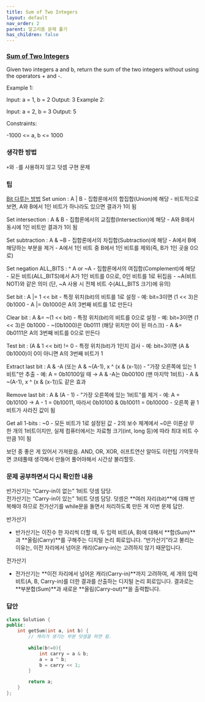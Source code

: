 ```yaml
---
title: Sum of Two Integers
layout: default
nav_order: 2
parent: 알고리즘 문제 풀기
has_children: false
---
```



### [Sum of Two Integers](https://leetcode.com/problems/sum-of-two-integers/description/)
Given two integers a and b, return the sum of the two integers without using the operators + and -.

Example 1:

Input: a = 1, b = 2
Output: 3
Example 2:

Input: a = 2, b = 3
Output: 5
 

Constraints:

-1000 <= a, b <= 1000

### 생각한 방법
`+`와 `-`를 사용하지 않고 덧셈 구현 문제

### 팁
[Bit 다루는 방법](https://leetcode.com/problems/sum-of-two-integers/solutions/84278/a-summary-how-to-use-bit-manipulation-to-solve-problems-easily-and-efficiently)
Set union : A | B
    - 집합론에서의 합집합(Union)에 해당
    - 비트적으로 보면, A와 B에서 1인 비트가 하나라도 있으면 결과가 1이 됨

Set intersection : A & B
    - 집합론에서의 교집합(Intersection)에 해당
    - A와 B에서 동시에 1인 비트만 결과가 1이 됨

Set subtraction : A & ~B
    - 집합론에서의 차집합(Subtraction)에 해당
    - A에서 B에 해당하는 부분을 제거
    - A에서 1인 비트 중 B에서 1인 비트를 제외(즉, B가 1인 곳을 0으로)

Set negation ALL_BITS : ^ A or ~A
    - 집합론에서의 여집합(Complement)에 해당
    - 모든 비트(ALL_BITS)에서 A가 1인 비트를 0으로, 0인 비트를 1로 뒤집음
    - ~A(비트 NOT)와 같은 의미 (단, ~A 사용 시 전체 비트 수(ALL_BITS 크기)에 유의)

Set bit : A |= 1 << bit
    - 특정 위치(bit)의 비트를 1로 설정
    - 예: bit=3이면 (1 << 3)은 0b1000
    - A |= 0b1000은 A의 3번째 비트를 1로 만든다

Clear bit : A &= ~(1 << bit)
    - 특정 위치(bit)의 비트를 0으로 설정
    - 예: bit=3이면 (1 << 3)은 0b1000
    - ~(0b1000)은 0b0111 (해당 위치만 0이 된 마스크)
    - A &= 0b0111은 A의 3번째 비트를 0으로 만든다

Test bit : (A & 1 << bit) != 0
    - 특정 위치(bit)가 1인지 검사
    - 예: bit=3이면 (A & 0b1000)이 0이 아니면 A의 3번째 비트가 1

Extract last bit : A & -A (또는 A & ~(A-1), x ^ (x & (x-1)))
    - "가장 오른쪽에 있는 1비트"만 추출
    - 예: A = 0b10100일 때 → A & -A는 0b00100 (맨 마지막 1비트)
    - A & ~(A-1), x ^ (x & (x-1))도 같은 효과

Remove last bit : A & (A - 1)
    - "가장 오른쪽에 있는 1비트"를 제거
    - 예: A = 0b10100 → A - 1 = 0b10011, 따라서 0b10100 & 0b10011 = 0b10000
    - 오른쪽 끝 1비트가 사라진 값이 됨

Get all 1-bits : ~0
    - 모든 비트가 1로 설정된 값
    - 2의 보수 체계에서 ~0은 이론상 무한 개의 1비트이지만,
      실제 컴퓨터에서는 자료형 크기(int, long 등)에 따라 최대 비트 수만큼 1이 됨


보던 중 좋은 게 있어서 가져왔음. 
AND, OR, XOR, 쉬프트연산 알아도 이런팁 기억못하면 코테풀때 생각해서 만들어 풀어야해서 시간상 불리할듯.

### 문제 공부하면서 다시 확인한 내용
반가산기는 “Carry-in이 없는” 1비트 덧셈 담당.  
전가산기는 “Carry-in이 있는” 1비트 덧셈 담당.
덧셈은  **여러 자리(bit)**에 대해 반복해야 하므로 전가산기를 while문을 돌면서 처리하도록 만든 게 이번 문제 답안.

반가산기
- 반가산기는 이진수 한 자리씩 더할 때, 두 입력 비트(A, B)에 대해서 **합(Sum)**과 **올림(Carry)**를 구해주는 디지털 논리 회로입니다. “반가산기”라고 불리는 이유는, 이전 자리에서 넘어온 캐리(Carry-in)는 고려하지 않기 때문입니다.

전가산기
- 전가산기는 **이전 자리에서 넘어온 캐리(Carry-in)**까지 고려하여, 세 개의 입력 비트(A, B, Carry-in)를 더한 결과를 산출하는 디지털 논리 회로입니다. 결과로는 **부분합(Sum)**과 새로운 **올림(Carry-out)**을 출력합니다.



### 답안
```c++
class Solution {
public:
    int getSum(int a, int b) {
        // 캐리가 생기는 부분 덧셈을 하면 됨.
        
        while(b!=0){
            int carry = a & b;
            a = a ^ b;
            b = carry << 1;
        }

        return a;
    }
};
```